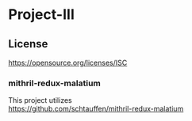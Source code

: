 # Project-III

## License
https://opensource.org/licenses/ISC

### mithril-redux-malatium 
This project utilizes  
https://github.com/schtauffen/mithril-redux-malatium
